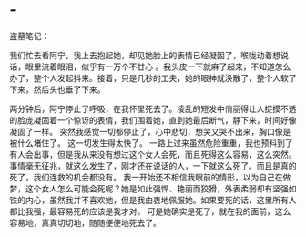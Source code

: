 # -
盗墓笔记：

我们忙去看阿宁，我上去抱起她，却见她脸上的表情已经凝固了，喉咙动着想说话，眼里流着眼泪，似乎有一万个不甘心 。我头皮一下就麻了起来，不知道怎么办了，整个人发起抖来。接着，只是几秒的工夫，她的眼神就涣散了，整个人软了下来，然后头也垂了下来。

两分钟后，阿宁停止了呼吸，在我怀里死去了。凌乱的短发中俏丽得让人捉摸不透的脸庞凝固着一个惊讶的表情，我们围着她，直到她最后断气，静下来，时间好像凝固了一样。
 突然我感觉一切都停止了，心中悲切，想哭又哭不出来，胸口像是被什么堵住了。
 这一切发生得太快了。
 一路上过来虽然危险重重，我也预料到了有人会出事，但是我从来没有想过这个女人会死，而且死得这么容易，这么突然。事情毫无征兆，就这么发生了，刚才还在说话的人，一下就这么死了。而且是真的死了，我们连救的机会都没有。
 我一开始还不相信我眼前的情形，以为自己在做梦，这个女人怎么可能会死呢？她是如此强悍、艳丽而狡猾，外表柔弱却有坚强如铁的内心，虽然我并不喜欢她，但是我由衷地佩服她。如果要死的话，这里所有人都比我强，最容易死的应该是我才对。
 可是她确实是死了，就在我的面前，这么容易地，真真切切地，随随便便地死去了。


